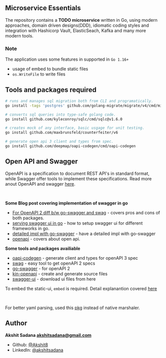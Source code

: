## Microservice Essentials

The repository contains a **TODO microservice** written in Go, using modern approaches, domain driven designs(DDD), idiomatic coding styles and integration with Hashicorp Vault, ElasticSeach, Kafka and many more modern tools.

### Note

The application uses some features in supported in `Go 1.16+`

- usage of embed to bundle static files
- `os.WriteFile` to write files

## Tools and packages required

```bash
# runs and manages sql migration both from CLI and programatically.
go install -tags 'postgres' github.com/golang-migrate/migrate/v4/cmd/migrate@v4.14.1

# converts sql queries into type-safe golang code.
go install github.com/kyleconroy/sqlc/cmd/sqlc@v1.6.0

# creates mock of any interface, basic usgage for unit testing.
go install github.com/maxbrunsfeld/counterfeiter/v6

# generate open api 3 client and types from spec.
go install github.com/deepmap/oapi-codegen/cmd/oapi-codegen
```

## Open API and Swagger

OpenAPI is a specification to document REST API's in standard format, while Swagger offer tools to implement these specifications. Read more anout OpenAPI and swagger [here](https://swagger.io/blog/api-strategy/difference-between-swagger-and-openapi/).

<br>

**Some Blog post covering implementation of swagger in go**

- [For OpenAPI 2 diff b/w go-swagger and swag](https://medium.com/@pedram.esmaeeli/generate-swagger-specification-from-go-source-code-648615f7b9d9) - covers pros and cons of both packages.
- [serving swagger ui in go](https://ribice.medium.com/serve-swaggerui-within-your-golang-application-5486748a5ed4) - how to setup swagger ui for different frameworks in go.
- [detailed impl with go-swagger](https://www.ribice.ba/swagger-golang/) - have a detailed impl with go-swagger
- [openapi](https://mariocarrion.com/2021/05/02/golang-microservices-rest-api-openapi3-swagger-ui.html) - covers about open api.

**Some tools and packages availiable**

- [oapi-codegen](https://github.com/deepmap/oapi-codegen) - generate client and types for openAPI 3 spec
- [swag](https://github.com/swaggo/swag#getting-started) - easy tool to get openAPI 2 specs
- [go-swagger](https://github.com/go-swagger/go-swagger) - for openAPI 2
- [kin-openapi](https://github.com/getkin/kin-openapi) - create and generate source files
- [swagger-ui](https://github.com/swagger-api/swagger-ui) - download ui files from here

To embed the static-ui, `embed` is required. Detail explanantion covered [here](https://harsimranmaan.medium.com/embedding-static-files-in-a-go-binary-using-go-embed-bac505f3cb9a)

<br>

For better yaml parsing, used this [pkg](https://github.com/ghodss/yaml) instead of native marshaler.

## Author
**Akshit Sadana <akshitsadana@gmail.com>**

- Github: [@Akshit8](https://github.com/Akshit8)
- LinkedIn: [@akshitsadana](https://www.linkedin.com/in/akshit-sadana-b051ab121/)
